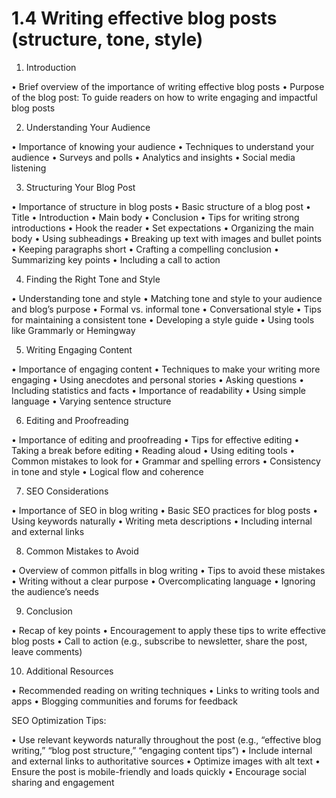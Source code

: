 # 1.4 Writing effective blog posts (structure, tone, style)

1. Introduction

 • Brief overview of the importance of writing effective blog posts
 • Purpose of the blog post: To guide readers on how to write engaging and impactful blog posts

2. Understanding Your Audience

 • Importance of knowing your audience
 • Techniques to understand your audience
 • Surveys and polls
 • Analytics and insights
 • Social media listening

3. Structuring Your Blog Post

 • Importance of structure in blog posts
 • Basic structure of a blog post
 • Title
 • Introduction
 • Main body
 • Conclusion
 • Tips for writing strong introductions
 • Hook the reader
 • Set expectations
 • Organizing the main body
 • Using subheadings
 • Breaking up text with images and bullet points
 • Keeping paragraphs short
 • Crafting a compelling conclusion
 • Summarizing key points
 • Including a call to action

4. Finding the Right Tone and Style

 • Understanding tone and style
 • Matching tone and style to your audience and blog’s purpose
 • Formal vs. informal tone
 • Conversational style
 • Tips for maintaining a consistent tone
 • Developing a style guide
 • Using tools like Grammarly or Hemingway

5. Writing Engaging Content

 • Importance of engaging content
 • Techniques to make your writing more engaging
 • Using anecdotes and personal stories
 • Asking questions
 • Including statistics and facts
 • Importance of readability
 • Using simple language
 • Varying sentence structure

6. Editing and Proofreading

 • Importance of editing and proofreading
 • Tips for effective editing
 • Taking a break before editing
 • Reading aloud
 • Using editing tools
 • Common mistakes to look for
 • Grammar and spelling errors
 • Consistency in tone and style
 • Logical flow and coherence

7. SEO Considerations

 • Importance of SEO in blog writing
 • Basic SEO practices for blog posts
 • Using keywords naturally
 • Writing meta descriptions
 • Including internal and external links

8. Common Mistakes to Avoid

 • Overview of common pitfalls in blog writing
 • Tips to avoid these mistakes
 • Writing without a clear purpose
 • Overcomplicating language
 • Ignoring the audience’s needs

9. Conclusion

 • Recap of key points
 • Encouragement to apply these tips to write effective blog posts
 • Call to action (e.g., subscribe to newsletter, share the post, leave comments)

10. Additional Resources

 • Recommended reading on writing techniques
 • Links to writing tools and apps
 • Blogging communities and forums for feedback

SEO Optimization Tips:

 • Use relevant keywords naturally throughout the post (e.g., “effective blog writing,” “blog post structure,” “engaging content tips”)
 • Include internal and external links to authoritative sources
 • Optimize images with alt text
 • Ensure the post is mobile-friendly and loads quickly
 • Encourage social sharing and engagement
